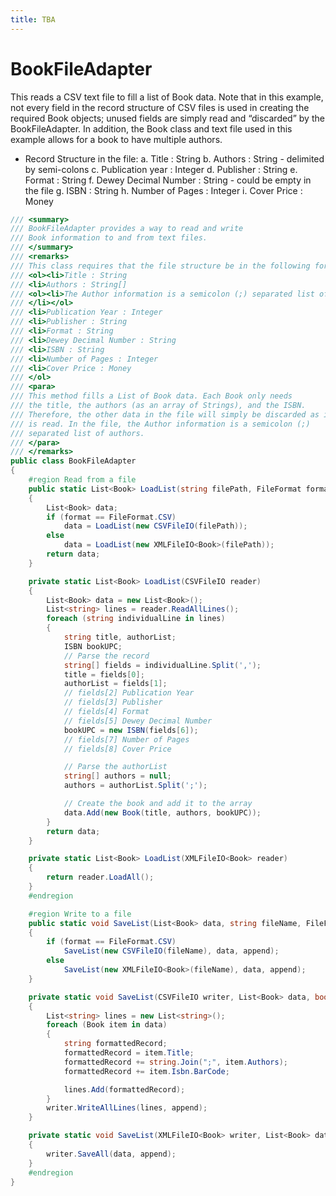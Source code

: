 ```yaml
---
title: TBA
---
```

# BookFileAdapter

This reads a CSV text file to fill a list of Book data. Note that in this example, not every field in the record structure of CSV files is used in creating the required Book objects; unused fields are simply read and “discarded” by the BookFileAdapter. In addition, the Book class and text file used in this example allows for a book to have multiple authors.

* Record Structure in the file:
  a. Title : String
  b. Authors : String - delimited by semi-colons
  c. Publication year : Integer
  d. Publisher : String
  e. Format : String
  f. Dewey Decimal Number : String - could be empty in the file
  g. ISBN : String
  h. Number of Pages : Integer
  i. Cover Price : Money

```csharp
/// <summary>
/// BookFileAdapter provides a way to read and write
/// Book information to and from text files.
/// </summary>
/// <remarks>
/// This class requires that the file structure be in the following format:
/// <ol><li>Title : String
/// <li>Authors : String[]
/// <ol><li>The Author information is a semicolon (;) separated list of authors
/// </li></ol>
/// <li>Publication Year : Integer
/// <li>Publisher : String
/// <li>Format : String
/// <li>Dewey Decimal Number : String
/// <li>ISBN : String
/// <li>Number of Pages : Integer
/// <li>Cover Price : Money
/// </ol>
/// <para>
/// This method fills a List of Book data. Each Book only needs
/// the title, the authors (as an array of Strings), and the ISBN. 
/// Therefore, the other data in the file will simply be discarded as it
/// is read. In the file, the Author information is a semicolon (;)
/// separated list of authors.
/// </para>
/// </remarks>
public class BookFileAdapter
{
    #region Read from a file
    public static List<Book> LoadList(string filePath, FileFormat format)
    {
        List<Book> data;
        if (format == FileFormat.CSV)
            data = LoadList(new CSVFileIO(filePath));
        else
            data = LoadList(new XMLFileIO<Book>(filePath));
        return data;
    }

    private static List<Book> LoadList(CSVFileIO reader)
    {
        List<Book> data = new List<Book>();
        List<string> lines = reader.ReadAllLines();
        foreach (string individualLine in lines)
        {
            string title, authorList;
            ISBN bookUPC;
            // Parse the record
            string[] fields = individualLine.Split(',');
            title = fields[0];
            authorList = fields[1];
            // fields[2] Publication Year
            // fields[3] Publisher
            // fields[4] Format
            // fields[5] Dewey Decimal Number
            bookUPC = new ISBN(fields[6]);
            // fields[7] Number of Pages
            // fields[8] Cover Price

            // Parse the authorList
            string[] authors = null;
            authors = authorList.Split(';');

            // Create the book and add it to the array
            data.Add(new Book(title, authors, bookUPC));
        }
        return data;
    }

    private static List<Book> LoadList(XMLFileIO<Book> reader)
    {
        return reader.LoadAll();
    }
    #endregion

    #region Write to a file
    public static void SaveList(List<Book> data, string fileName, FileFormat format, bool append)
    {
        if (format == FileFormat.CSV)
            SaveList(new CSVFileIO(fileName), data, append);
        else
            SaveList(new XMLFileIO<Book>(fileName), data, append);
    }

    private static void SaveList(CSVFileIO writer, List<Book> data, bool append)
    {
        List<string> lines = new List<string>();
        foreach (Book item in data)
        {
            string formattedRecord;
            formattedRecord = item.Title;
            formattedRecord += string.Join(";", item.Authors);
            formattedRecord += item.Isbn.BarCode;

            lines.Add(formattedRecord);
        }
        writer.WriteAllLines(lines, append);
    }

    private static void SaveList(XMLFileIO<Book> writer, List<Book> data, bool append)
    {
        writer.SaveAll(data, append);
    }
    #endregion
}
```
